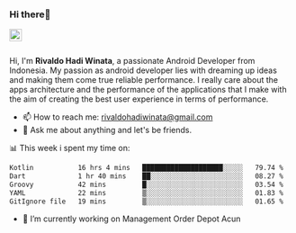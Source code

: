 ### Hi there👋
<a href="https://www.linkedin.com/in/rivaldohadiwinata/">
  <img align="left" alt="Rivaldo's LinkedIN" width="22px" src="[https://upload.wikimedia.org/wikipedia/commons/8/81/LinkedIn_icon.svg" />
</a>

<br/>
<br/>

Hi, I'm **Rivaldo Hadi Winata**, a passionate Android Developer from Indonesia. 
My passion as android developer lies with dreaming up ideas and making them come true reliable performance. 
I really care about the apps architecture and the performance of the applications that I make with the aim of creating the best user experience in terms of performance.

- 📫 How to reach me: [rivaldohadiwinata@gmail.com](mailto:rivaldohadiwinata@gmail.com)
- 💬 Ask me about anything and let's be friends.

📊 This week i spent my time on:


<!--START_SECTION:waka-->

```txt
Kotlin           16 hrs 4 mins   ████████████████████░░░░░   79.74 %
Dart             1 hr 40 mins    ██░░░░░░░░░░░░░░░░░░░░░░░   08.27 %
Groovy           42 mins         █░░░░░░░░░░░░░░░░░░░░░░░░   03.54 %
YAML             22 mins         ▒░░░░░░░░░░░░░░░░░░░░░░░░   01.83 %
GitIgnore file   19 mins         ▒░░░░░░░░░░░░░░░░░░░░░░░░   01.65 %
```

<!--END_SECTION:waka-->


- 🔭 I’m currently working on Management Order Depot Acun

<!--
**rivaldotjioe/rivaldotjioe** is a ✨ _special_ ✨ repository because its `README.md` (this file) appears on your GitHub profile.

Here are some ideas to get you started:

- 🔭 I’m currently working on ...
- 🌱 I’m currently learning ...
- 👯 I’m looking to collaborate on ...
- 🤔 I’m looking for help with ...
- 💬 Ask me about ...
- 📫 How to reach me: ...
- 😄 Pronouns: ...
- ⚡ Fun fact: ...
-->
